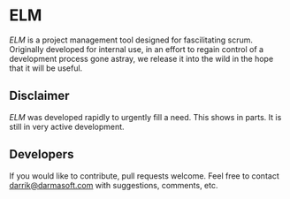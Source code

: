 
ELM
===

*ELM* is a project management tool designed for fascilitating scrum.  Originally developed for internal use, in an effort to regain control of a development process gone astray, we release it into the wild in the hope that it will be useful.

Disclaimer
----------
*ELM* was developed rapidly to urgently fill a need.  This shows in parts.  It is still in very active development.

Developers
----------
If you would like to contribute, pull requests welcome.  Feel free to contact darrik@darmasoft.com with suggestions, comments, etc.
